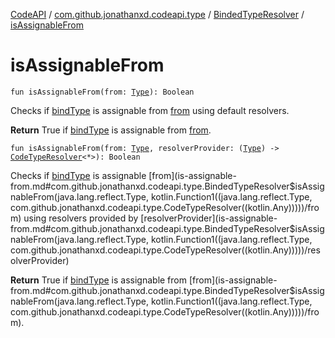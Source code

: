 [CodeAPI](../../index.md) / [com.github.jonathanxd.codeapi.type](../index.md) / [BindedTypeResolver](index.md) / [isAssignableFrom](.)

# isAssignableFrom

`fun isAssignableFrom(from: `[`Type`](http://docs.oracle.com/javase/6/docs/api/java/lang/reflect/Type.html)`): Boolean`

Checks if [bindType](bind-type.md) is assignable from [from](is-assignable-from.md#com.github.jonathanxd.codeapi.type.BindedTypeResolver$isAssignableFrom(java.lang.reflect.Type)/from) using default resolvers.

**Return**
True if [bindType](bind-type.md) is assignable from [from](is-assignable-from.md#com.github.jonathanxd.codeapi.type.BindedTypeResolver$isAssignableFrom(java.lang.reflect.Type)/from).

`fun isAssignableFrom(from: `[`Type`](http://docs.oracle.com/javase/6/docs/api/java/lang/reflect/Type.html)`, resolverProvider: (`[`Type`](http://docs.oracle.com/javase/6/docs/api/java/lang/reflect/Type.html)`) -> `[`CodeTypeResolver`](../-code-type-resolver/index.md)`<*>): Boolean`

Checks if [bindType](bind-type.md) is assignable [from](is-assignable-from.md#com.github.jonathanxd.codeapi.type.BindedTypeResolver$isAssignableFrom(java.lang.reflect.Type, kotlin.Function1((java.lang.reflect.Type, com.github.jonathanxd.codeapi.type.CodeTypeResolver((kotlin.Any)))))/from) using resolvers provided by [resolverProvider](is-assignable-from.md#com.github.jonathanxd.codeapi.type.BindedTypeResolver$isAssignableFrom(java.lang.reflect.Type, kotlin.Function1((java.lang.reflect.Type, com.github.jonathanxd.codeapi.type.CodeTypeResolver((kotlin.Any)))))/resolverProvider)

**Return**
True if [bindType](bind-type.md) is assignable from [from](is-assignable-from.md#com.github.jonathanxd.codeapi.type.BindedTypeResolver$isAssignableFrom(java.lang.reflect.Type, kotlin.Function1((java.lang.reflect.Type, com.github.jonathanxd.codeapi.type.CodeTypeResolver((kotlin.Any)))))/from).

